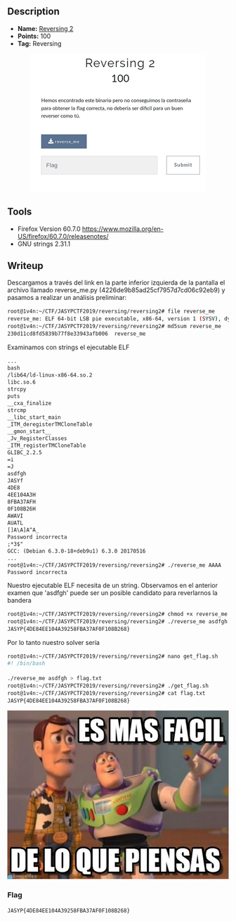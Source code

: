 ## Description
* **Name:** [Reversing 2](https://ctf.interferencias.tech/challenges#Reversing%202)
* **Points:** 100
* **Tag:** Reversing

<p align="center">
<img src="reversing2.png"/>
</p>

## Tools
* Firefox Version 60.7.0 https://www.mozilla.org/en-US/firefox/60.7.0/releasenotes/
* GNU strings 2.31.1

## Writeup
Descargamos a través del link en la parte inferior izquierda de la pantalla el archivo llamado reverse_me.py (4226de9b85ad25cf7957d7cd06c92eb9) y pasamos a realizar un análisis preliminar:

```bash
root@1v4n:~/CTF/JASYPCTF2019/reversing/reversing2# file reverse_me
reverse_me: ELF 64-bit LSB pie executable, x86-64, version 1 (SYSV), dynamically linked, interpreter /lib64/ld-linux-x86-64.so.2, for GNU/Linux 3.2.0, BuildID[sha1]=29f6f329c02657bb25553a15bd6d277bf561f789, not stripped
root@1v4n:~/CTF/JASYPCTF2019/reversing/reversing2# md5sum reverse_me
230d11cd8fd5839b77f8e33943afb006  reverse_me
```
Examinamos con strings el ejecutable ELF

```strings reverse_me | less
...
bash
/lib64/ld-linux-x86-64.so.2
libc.so.6
strcpy
puts
__cxa_finalize
strcmp
__libc_start_main
_ITM_deregisterTMCloneTable
__gmon_start__
_Jv_RegisterClasses
_ITM_registerTMCloneTable
GLIBC_2.2.5
=i       
=J       
asdfgh
JASYf
4DE8
4EE104A3H
8FBA37AFH
0F108B26H
AWAVI
AUATL
[]A\A]A^A_
Password incorrecta
;*3$"
GCC: (Debian 6.3.0-18+deb9u1) 6.3.0 20170516
...
root@1v4n:~/CTF/JASYPCTF2019/reversing/reversing2# ./reverse_me AAAA
Password incorrecta
```
Nuestro ejecutable ELF necesita de un string. Observamos en el anterior examen que 'asdfgh' puede ser un posible candidato para reverlarnos la bandera

```bash
root@1v4n:~/CTF/JASYPCTF2019/reversing/reversing2# chmod +x reverse_me
root@1v4n:~/CTF/JASYPCTF2019/reversing/reversing2# ./reverse_me asdfgh
JASYP{4DE84EE104A39258FBA37AF0F108B268}
```
Por lo tanto nuestro solver sería

```bash
root@1v4n:~/CTF/JASYPCTF2019/reversing/reversing2# nano get_flag.sh
#! /bin/bash

./reverse_me asdfgh > flag.txt
root@1v4n:~/CTF/JASYPCTF2019/reversing/reversing2# ./get_flag.sh
root@1v4n:~/CTF/JASYPCTF2019/reversing/reversing2# cat flag.txt
JASYP{4DE84EE104A39258FBA37AF0F108B268}
```
<p align="center">
<img src="reversing2_2.png"/>
</p>

### Flag

`JASYP{4DE84EE104A39258FBA37AF0F108B268}`
